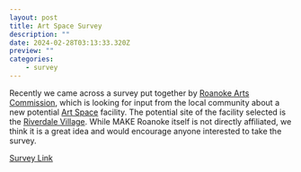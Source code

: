 ```yaml
---
layout: post
title: Art Space Survey
description: ""
date: 2024-02-28T03:13:33.320Z
preview: ""
categories:
    - survey
---
```

Recently we came across a survey put together by [Roanoke Arts Commission](https://roanokearts.org), which is looking for input from the local community about a new potential [Art Space](https://www.artspace.org/our-places) facility. The potential site of the facility selected is the [Riverdale Village](https://riverdaleroanoke.com/). While MAKE Roanoke itself is not directly affiliated, we think it is a great idea and would encourage anyone interested to take the survey.

[Survey Link](https://roanokearts.org/Artspace/)

